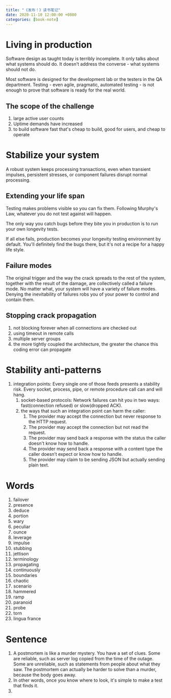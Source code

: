 ```yaml
---
title: "《发布！》读书笔记"
date: 2020-11-10 12:00:00 +0800
categories: [book-note]
---
```


# Living in production

Software design as taught today is terribly incomplete. It only talks about what systems should do. It doesn't address the converse - what systems should not do.

Most software is designed for the development lab or the testers in the QA
department. Testing - even agile, pragmatic, automated testing - is not enough to prove that software is ready for the real world.

## The scope of the challenge

1. large active user counts
2. Uptime demands have increased
3. to build software fast that's cheap to build, good for users, and cheap to operate

# Stabilize your system

A robust system keeps processing transactions, even when transient impulses, persistent stresses, or component failures disrupt normal processing.

## Extending your life span

Testing makes problems visible so you can fix them. Following Murphy's Law, whatever you do not test against will happen.

The only way you catch bugs before they bite you in production is to run your own longevity tests.

If all else fails, production becomes your longevity testing environment by default. You'll definitely find the bugs there, but it's not a recipe for a happy life style.

## Failure modes

The original trigger and the way the crack spreads to the rest of the system, together with the result of the damage, are collectively called a failure mode. No matter what, your system will have a variety of failure modes. Denying
the inevitability of failures robs you of your power to control and contain
them.

## Stopping crack propagation

1. not blocking forever when all connections are checked out
2. using timeout in remote calls
3. multiple server groups
4. the more tightly coupled the architecture, the greater the chance this coding error can propagate

# Stability anti-patterns

1. integration points: Every single one of those feeds presents a stability risk. Every socket, process, pipe, or remote procedure call can and will hang.
   1. socket-based protocols: Network failures can hit you in two ways: fast(connection refused) or slow(dropped ACK).
   2. the ways that such an integration point can harm the caller:
      1. The provider may accept the connection but never response to the HTTP request.
      2. The provider may accept the connection but not read the request.
      3. The provider may send back a response with the status the caller doesn't know how to handle.
      4. The provider may send back a response with a content type the caller doesn’t expect or know how to handle.
      5. The provider may claim to be sending JSON but actually sending plain text. 

# Words

1. failover
2. presence
3. deduce
4. portion
5. wary
6. peculiar
7. ounce
8. leverage
9. impulse
10. stubbing
11. jettison
12. terminology
13. propagating
14. continuously
15. boundaries
16. chaotic
17. scenario
18. hammered
19. ramp
20. paranoid
21. probe
22. torn
23. lingua france

# Sentence

1. A postmortem is like a murder mystery. You have a set of clues. Some are reliable, such as server log copied from the time of the outage. Some are unreliable, such as statements from people about what they saw. The postmortem can actually be harder to solve than a murder, because the body goes away.
2. In other words, once you know where to look, it's simple to make a test that finds it.
3.

